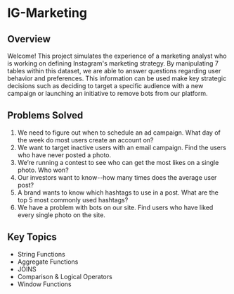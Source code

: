 # IG-Marketing
## Overview
Welcome! This project simulates the experience of a marketing analyst who is working on defining Instagram's marketing strategy. By manipulating 7 tables within this dataset, we are able to answer questions regarding user behavior and preferences. This information can be used make key strategic decisions such as deciding to target a specific audience with a new campaign or launching an initiative to remove bots from our platform.
## Problems Solved
 1. We need to figure out when to schedule an ad campaign. What day of the week do most users create an account on?
 1. We want to target inactive users with an email campaign. Find the users who have never posted a photo.
 1. We’re running a contest to see who can get the most likes on a single photo. Who won?
 1. Our investors want to know--how many times does the average user post?
 1. A brand wants to know which hashtags to use in a post. What are the top 5 most commonly used hashtags?
 1. We have a problem with bots on our site. Find users who have liked every single photo on the site.
## Key Topics
  * String Functions
  * Aggregate Functions
  * JOINS
  * Comparison & Logical Operators
  * Window Functions
